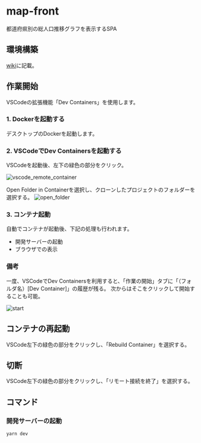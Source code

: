 # map-front
都道府県別の総人口推移グラフを表示するSPA

## 環境構築
[wiki](https://github.com/yama-t/map-front/wiki)に記載。

## 作業開始
VSCodeの拡張機能「Dev Containers」を使用します。

### 1. Dockerを起動する
デスクトップのDockerを起動します。

### 2. VSCodeでDev Containersを起動する
VSCodeを起動後、左下の緑色の部分をクリック。

![vscode_remote_container](https://user-images.githubusercontent.com/7401408/203480962-ab1b9813-e7c7-4e64-b9cb-c2db9544a15f.png)

Open Folder in Containerを選択し、クローンしたプロジェクトのフォルダーを選択する。
![open_folder](https://user-images.githubusercontent.com/7401408/203481540-cbea78eb-b126-4c24-b1a5-a16df4e08e38.png)

### 3. コンテナ起動
自動でコンテナが起動後、下記の処理も行われます。

- 開発サーバーの起動
- ブラウザでの表示

### 備考
一度、VSCodeでDev Containersを利用すると、「作業の開始」タブに「（フォルダ名）[Dev Container]」の履歴が残る。
次からはそこをクリックして開始することも可能。

![start](https://user-images.githubusercontent.com/7401408/203496907-d9b07157-1810-4b8c-a49a-de4afc0b9867.png)

## コンテナの再起動
VSCode左下の緑色の部分をクリックし、「Rebuild Container」を選択する。

## 切断
VSCode左下の緑色の部分をクリックし、「リモート接続を終了」を選択する。

## コマンド
### 開発サーバーの起動

```
yarn dev
```
